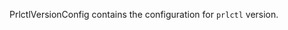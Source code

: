 <!-- Code generated from the comments of the PrlctlVersionConfig struct in builder/parallels/common/prlctl_version_config.go; DO NOT EDIT MANUALLY -->
PrlctlVersionConfig contains the configuration for `prlctl` version.
